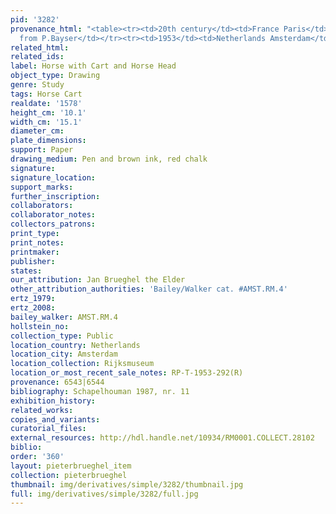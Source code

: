 ```yaml
---
pid: '3282'
provenance_html: "<table><tr><td>20th century</td><td>France Paris</td><td>Purchased
  from P.Bayser</td></tr><tr><td>1953</td><td>Netherlands Amsterdam</td><td>Rijksmuseum</td></tr></table>"
related_html: 
related_ids: 
label: Horse with Cart and Horse Head
object_type: Drawing
genre: Study
tags: Horse Cart
realdate: '1578'
height_cm: '10.1'
width_cm: '15.1'
diameter_cm: 
plate_dimensions: 
support: Paper
drawing_medium: Pen and brown ink, red chalk
signature: 
signature_location: 
support_marks: 
further_inscription: 
collaborators: 
collaborator_notes: 
collectors_patrons: 
print_type: 
print_notes: 
printmaker: 
publisher: 
states: 
our_attribution: Jan Brueghel the Elder
other_attribution_authorities: 'Bailey/Walker cat. #AMST.RM.4'
ertz_1979: 
ertz_2008: 
bailey_walker: AMST.RM.4
hollstein_no: 
collection_type: Public
location_country: Netherlands
location_city: Amsterdam
location_collection: Rijksmuseum
location_or_most_recent_sale_notes: RP-T-1953-292(R)
provenance: 6543|6544
bibliography: Schapelhouman 1987, nr. 11
exhibition_history: 
related_works: 
copies_and_variants: 
curatorial_files: 
external_resources: http://hdl.handle.net/10934/RM0001.COLLECT.28102
biblio: 
order: '360'
layout: pieterbrueghel_item
collection: pieterbrueghel
thumbnail: img/derivatives/simple/3282/thumbnail.jpg
full: img/derivatives/simple/3282/full.jpg
---
```

